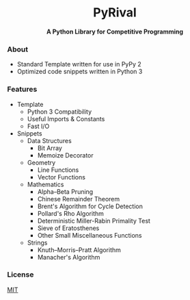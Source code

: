 <h1 align="center">PyRival</h1>

<div align="center">
  <strong>A Python Library for Competitive Programming</strong>
</div>

### About
- Standard Template written for use in PyPy 2
- Optimized code snippets written in Python 3

### Features
- Template
  - Python 3 Compatibility
  - Useful Imports & Constants
  - Fast I/O
- Snippets
  - Data Structures
    - Bit Array
    - Memoize Decorator
  - Geometry
    - Line Functions
    - Vector Functions
  - Mathematics
    - Alpha–Beta Pruning
    - Chinese Remainder Theorem
    - Brent's Algorithm for Cycle Detection
    - Pollard's Rho Algorithm
    - Deterministic Miller-Rabin Primality Test
    - Sieve of Eratosthenes
    - Other Small Miscellaneous Functions
  - Strings
    - Knuth–Morris–Pratt Algorithm
    - Manacher's Algorithm

### License
[MIT](LICENSE)
